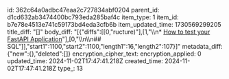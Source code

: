 id: 362c64a0adbc47eaa2c727834abf0204
parent_id: d1cd632ab3474400bc793eda285baf4c
item_type: 1
item_id: b7e78e4513e741c59173bd4eda3cfb6b
item_updated_time: 1730569299205
title_diff: "[]"
body_diff: "[{\"diffs\":[[0,\"ructure)\"],[1,\"\\\n* [How to test your FastAPI Application](https://youtu.be/qC8AJzML3E4?si=MDAg9irBAaoqbMrp)\"],[0,\"\\\n\\\n## SQL\"]],\"start1\":1100,\"start2\":1100,\"length1\":16,\"length2\":107}]"
metadata_diff: {"new":{},"deleted":[]}
encryption_cipher_text: 
encryption_applied: 0
updated_time: 2024-11-02T17:47:41.218Z
created_time: 2024-11-02T17:47:41.218Z
type_: 13